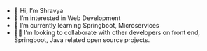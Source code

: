 - 👋 Hi, I’m Shravya
- 👀 I’m interested in Web Development
- 🌱 I’m currently learning Springboot, Microservices
- 💁‍♀️ I’m looking to collaborate with other developers on front end, Springboot, Java related open source projects.


<!---
Shravya7p/Shravya7p is a ✨ special ✨ repository because its `README.md` (this file) appears on your GitHub profile.
You can click the Preview link to take a look at your changes.
--->
